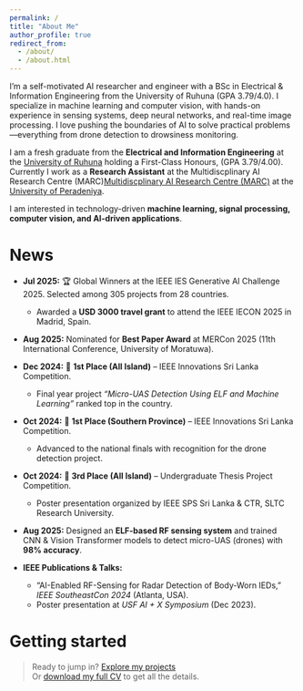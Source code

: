 ```yaml
---
permalink: /
title: "About Me"
author_profile: true
redirect_from: 
  - /about/
  - /about.html
---
```


I’m a self-motivated AI researcher and engineer with a BSc in Electrical & Information Engineering from the University of Ruhuna (GPA 3.79/4.0). I specialize in machine learning and computer vision, with hands-on experience in sensing systems, deep neural networks, and real-time image processing. I love pushing the boundaries of AI to solve practical problems—everything from drone detection to drowsiness monitoring.

 I am a fresh graduate from the **Electrical and Information Engineering** at the [University of Ruhuna](https://www.eng.ruh.ac.lk/) holding a First-Class Honours, (GPA 3.79/4.00). Currently I work as a **Research Assistant** at the Multidiscplinary AI Research Centre (MARC)[Multidiscplinary AI Research Centre (MARC)](https://marcuop.netlify.app/) at the [University of Peradeniya](https://eng.pdn.ac.lk/).

I am interested in technology-driven **machine learning, signal processing, computer vision, and AI-driven applications**.

News
======

- **Jul 2025:** 🏆 Global Winners at the IEEE IES Generative AI Challenge 2025. Selected among 305 projects from 28 countries.  
  - Awarded a **USD 3000 travel grant** to attend the IEEE IECON 2025 in Madrid, Spain.  

- **Aug 2025:** Nominated for **Best Paper Award** at MERCon 2025 (11th International Conference, University of Moratuwa).  

- **Dec 2024:** 🥇 **1st Place (All Island)** – IEEE Innovations Sri Lanka Competition.  
  - Final year project *“Micro-UAS Detection Using ELF and Machine Learning”* ranked top in the country.  

- **Oct 2024:** 🥇 **1st Place (Southern Province)** – IEEE Innovations Sri Lanka Competition.  
  - Advanced to the national finals with recognition for the drone detection project.  

- **Oct 2024:** 🥉 **3rd Place (All Island)** – Undergraduate Thesis Project Competition.  
  - Poster presentation organized by IEEE SPS Sri Lanka & CTR, SLTC Research University.  

- **Aug 2025:** Designed an **ELF-based RF sensing system** and trained CNN & Vision Transformer models to detect micro-UAS (drones) with **98% accuracy**.  

- **IEEE Publications & Talks:**  
  - “AI-Enabled RF-Sensing for Radar Detection of Body-Worn IEDs,” *IEEE SoutheastCon 2024* (Atlanta, USA).  
  - Poster presentation at *USF AI + X Symposium* (Dec 2023).  


Getting started
======

> Ready to jump in? [Explore my projects](/projects)  
> Or [download my full CV](/files/Dilshara_Herath_CV.pdf) to get all the details.  
